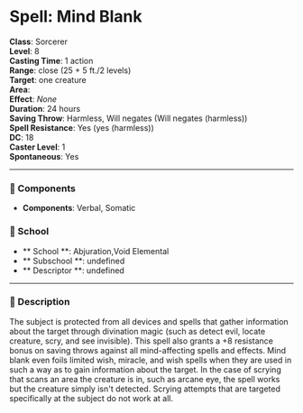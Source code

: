 
# Spell: Mind Blank
**Class**: Sorcerer  
**Level**: 8  
**Casting Time**: 1 action  
**Range**: close (25 + 5 ft./2 levels)  
**Target**: one creature  
**Area**:   
**Effect**: _None_  
**Duration**: 24 hours  
**Saving Throw**: Harmless, Will negates (Will negates (harmless))  
**Spell Resistance**: Yes (yes (harmless))  
**DC**: 18  
**Caster Level**: 1  
**Spontaneous**: Yes

---

### 🔮 Components
- **Components**: Verbal, Somatic

### 🏫 School
- ** School **: Abjuration,Void Elemental
- ** Subschool **: undefined
- ** Descriptor **: undefined
---

### 📜 Description
The subject is protected from all devices and spells that gather information about the target through divination magic (such as detect evil, locate creature, scry, and see invisible). This spell also grants a +8 resistance bonus on saving throws against all mind-affecting spells and effects. Mind blank even foils limited wish, miracle, and wish spells when they are used in such a way as to gain information about the target. In the case of scrying that scans an area the creature is in, such as arcane eye, the spell works but the creature simply isn't detected. Scrying attempts that are targeted specifically at the subject do not work at all.
